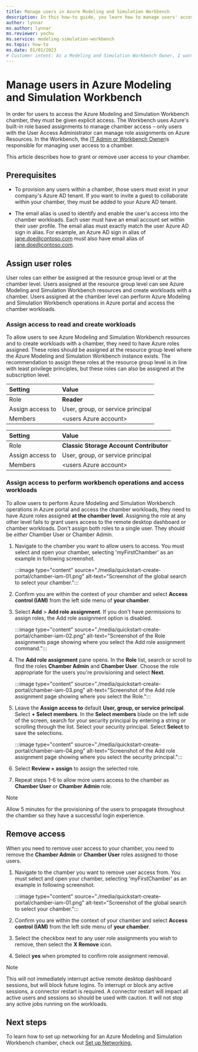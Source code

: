```yaml
---
title: Manage users in Azure Modeling and Simulation Workbench
description: In this how-to guide, you learn how to manage users' access to our Modeling and Simulation Workbench.
author: lynnar
ms.author: lynnar
ms.reviewer: yochu
ms.service: modeling-simulation-workbench
ms.topic: how-to
ms.date: 01/01/2023
# Customer intent: As a Modeling and Simulation Workbench Owner, I want to manage users who can access a chamber.
---
```


# Manage users in Azure Modeling and Simulation Workbench

In order for users to access the Azure Modeling and Simulation Workbench chamber, they must be given explicit access. The Workbench uses Azure's built-in role based assignments to manage chamber access – only users with the User Access Administrator can manage role assignments on Azure Resources. In the Workbench, the [IT Admin or Workbench Owner](./concept-user-personas.md)is responsible for managing user access to a chamber.

This article describes how to grant or remove user access to your chamber.

## Prerequisites

- To provision any users within a chamber, those users must exist in your company's Azure AD tenant. If you want to invite a guest to collaborate within your chamber, they must be added to your Azure AD tenant.

- The email alias is used to identify and enable the user's access into the chamber workloads. Each user must have an email account set within their user profile.  The email alias must exactly match the user Azure AD sign in alias. For example, an Azure AD sign in alias of jane.doe@contoso.com must also have email alias of jane.doe@contoso.com.

## Assign user roles

User roles can either be assigned at the resource group level or at the chamber level. Users assigned at the resource group level can see Azure Modeling and Simulation Workbench resources and create workloads with a chamber. Users assigned at the chamber level can perform Azure Modeling and Simulation Workbench operations in Azure portal and access the chamber workloads.

### Assign access to read and create workloads

To allow users to see Azure Modeling and Simulation Workbench resources and to create workloads with a chamber, they need to have Azure roles assigned. These roles should be assigned at the resource group level where the Azure Modeling and Simulation Workbench instance exists. The recommendation to assign these roles at the resource group level is in line with least privilege principles, but these roles can also be assigned at the subscription level.

   | Setting          | Value                                   |
   | :--------------- | :-------------------------------------- |
   | Role             | **Reader**                              |
   | Assign access to | User, group, or service principal       |
   | Members          | \<users Azure account\>                 |

   | Setting          | Value                                   |
   | :--------------- | :-------------------------------------- |
   | Role             | **Classic Storage Account Contributor** |
   | Assign access to | User, group, or service principal       |
   | Members          | \<users Azure account\>                 |

### Assign access to perform workbench operations and access workloads

To allow users to perform Azure Modeling and Simulation Workbench operations in Azure portal and access the chamber workloads, they need to have Azure roles assigned **at the chamber level**. Assigning the role at any other level fails to grant users access to the remote desktop dashboard or chamber workloads. Don't assign both roles to a single user. They should be _either_ Chamber User or Chamber Admin.

   1. Navigate to the chamber you want to allow users to access. You must select and open your chamber, selecting 'myFirstChamber' as an example in following screenshot.

      :::image type="content" source="./media/quickstart-create-portal/chamber-iam-01.png" alt-text="Screenshot of the global search to select your chamber.":::

   1. Confirm you are within the context of your chamber and select **Access control (IAM)** from the left side menu of **your chamber**.

   1. Select **Add** > **Add role assignment**. If you don't have permissions to assign roles, the Add role assignment option is disabled.

      :::image type="content" source="./media/quickstart-create-portal/chamber-iam-02.png" alt-text="Screenshot of the Role assignments page showing where you select the Add role assignment command.":::

   1. The **Add role assignment** pane opens. In the **Role** list, search or scroll to find the roles **Chamber Admin** and **Chamber User**. Choose the role appropriate for the users you're provisioning and select **Next**.

      :::image type="content" source="./media/quickstart-create-portal/chamber-iam-03.png" alt-text="Screenshot of the Add role assignment page showing where you select the Role.":::

   1. Leave the **Assign access to** default **User, group, or service principal**. Select **+ Select members**. In the **Select members** blade on the left side of the screen, search for your security principal by entering a string or scrolling through the list. Select your security principal. Select **Select** to save the selections.

      :::image type="content" source="./media/quickstart-create-portal/chamber-iam-04.png" alt-text="Screenshot of the Add role assignment page showing where you select the security principal.":::

   1. Select **Review + assign** to assign the selected role.

   1. Repeat steps 1-6 to allow more users access to the chamber as **Chamber User** or **Chamber Admin** role.

  > [!NOTE]
  > Allow 5 minutes for the provisioning of the users to propagate throughout the chamber so they have a successful login experience.

## Remove access

When you need to remove user access to your chamber, you need to remove the **Chamber Admin** or **Chamber User** roles assigned to those users.

   1. Navigate to the chamber you want to remove user access from. You must select and open your chamber, selecting 'myFirstChamber' as an example in following screenshot.

      :::image type="content" source="./media/quickstart-create-portal/chamber-iam-01.png" alt-text="Screenshot of the global search to select your chamber.":::

   1. Confirm you are within the context of your chamber and select **Access control (IAM)** from the left side menu of **your chamber**.

   1. Select the checkbox next to any user role assignments you wish to remove, then select the **X Remove** icon.

   1. Select **yes** when prompted to confirm role assignment removal.

   > [!NOTE]
   > This will not immediately interrupt active remote desktop dashboard sessions, but will block future logins. To interrupt or block any active sessions, a connector restart is required. A connector restart will impact all active users and sessions so should be used with caution. It will not stop any active jobs running on the workloads.

## Next steps

To learn how to set up networking for an Azure Modeling and Simulation Workbench chamber, check out [Set up Networking.](./how-to-guide-set-up-networking.md)
